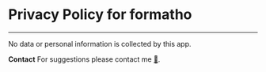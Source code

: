 # Privacy Policy for formatho
---
No data or personal information is collected by this app.

**Contact**
For suggestions please contact me [:email:](mailto:luizmaiaj@hotmail.com).